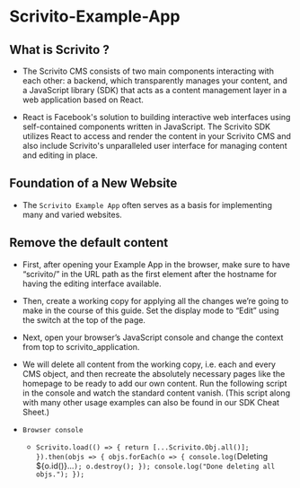 # Scrivito-Example-App

## What is Scrivito ?

- The Scrivito CMS consists of two main components interacting with each other: a backend, which transparently manages your content, and a JavaScript library (SDK) that acts as a content management layer in a web application based on React.

- React is Facebook's solution to building interactive web interfaces using self-contained components written in JavaScript. The Scrivito SDK utilizes React to access and render the content in your Scrivito CMS and also include Scrivito's unparalleled user interface for managing content and editing in place.

## Foundation of a New Website

- The `Scrivito Example App` often serves as a basis for implementing many and varied websites.

## Remove the default content

- First, after opening your Example App in the browser, make sure to have “scrivito/” in the URL path as the first element after the hostname for having the editing interface available.

- Then, create a working copy for applying all the changes we’re going to make in the course of this guide. Set the display mode to “Edit” using the switch at the top of the page.

- Next, open your browser’s JavaScript console and change the context from top to scrivito_application.

- We will delete all content from the working copy, i.e. each and every CMS object, and then recreate the absolutely necessary pages like the homepage to be ready to add our own content. Run the following script in the console and watch the standard content vanish. (This script along with many other usage examples can also be found in our SDK Cheat Sheet.)

- `Browser console`
  - `Scrivito.load(() => { return [...Scrivito.Obj.all()]; }).then(objs => { objs.forEach(o => { console.log(`Deleting ${o.id()}...`); o.destroy(); }); console.log("Done deleting all objs."); });`
